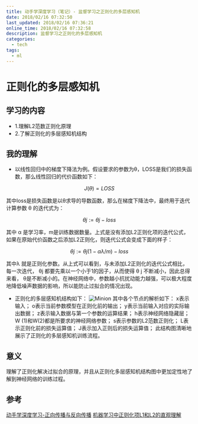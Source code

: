 ```yaml
---
title: 动手学深度学习（笔记）- 监督学习之正则化的多层感知机
date: 2018/02/16 07:32:50
last_updated: 2018/02/16 07:36:21
online_time: 2018/02/16 07:32:58
description: 监督学习之正则化的多层感知机
categories:
  - tech
tags:
  - ml
---
```


# 正则化的多层感知机
## 学习的内容
- 1.理解L2范数正则化原理
- 2.了解正则化的多层感知机结构

## 我的理解
- 以线性回归中的梯度下降法为例。假设要求的参数为θ，LOSS是我们的损失函数，那么线性回归的代价函数如下： 

$$
J (θ)=LOSS
$$

其中loss是损失函数是以θ求导的导数函数，那么在梯度下降法中，最终用于迭代计算参数 θ 的迭代式为：
 
$$
θj :=θj − loss
$$

其中 α 是学习率，m是训练数据数量。上式是没有添加L2正则化项的迭代公式，如果在原始代价函数之后添加L2正则化，则迭代公式会变成下面的样子：

$$
θj :=θj (1−{αλ/m}  )−loss
$$
  
其中λ  就是正则化参数。从上式可以看到，与未添加L2正则化的迭代公式相比，每一次迭代， θj   都要先乘以一个小于1的因子，从而使得 θ j   不断减小，因此总得来看， θ是不断减小的。在神经网络中，参数越小抗扰动能力越强，可以极大程度地降低噪声数据的影响，所以能防止过拟合的情况出现。

- 正则化的多层感知机结构如下：
![Minion](https://zh.gluon.ai/_images/backprop.svg)
其中各个节点的解析如下：
x表示输入；
o表示当前参数模型在正则化前的输出；
y表示当前输入对应的实际输出数据；
z表示输入数据与第一个参数的运算结果；
h表示神经网络隐藏层；
W (1)和W(2)都是所要求的神经网络参数；
s表示参数的L2范数正则化；
L表示正则化前的损失运算值；
J表示加入正则后的损失运算值；
此结构图清晰地展示了正则化的多层感知机训练流程。

## 意义
理解了正则化解决过拟合的原理，并且从正则化多层感知机结构图中更加定性地了解到神经网络的训练过程。

## 参考
[动手学深度学习-正向传播与反向传播](https://zh.gluon.ai/chapter_supervised-learning/backprop.html)
[机器学习中正则化项L1和L2的直观理解](http://blog.csdn.net/jinping_shi/article/details/52433975)

